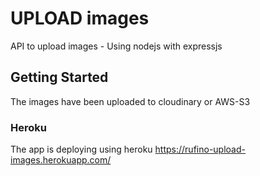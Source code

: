 # UPLOAD images

API to upload images - Using nodejs with expressjs

## Getting Started

The images have been uploaded to cloudinary or AWS-S3

### Heroku
The app is deploying using heroku
https://rufino-upload-images.herokuapp.com/